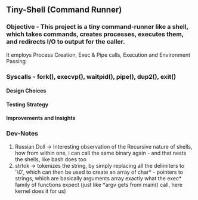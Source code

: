 ## Tiny-Shell (Command Runner)

### Objective - This project is a tiny command-runner like a shell, which takes commands, creates processes, executes them, and redirects I/O to output for the caller.

It employs Process Creation, Exec & Pipe calls, Execution and Environment Passing

### Syscalls - fork(), execvp(), waitpid(), pipe(), dup2(), exit()

#### Design Choices

#### Testing Strategy

#### Improvements and Insights

### Dev-Notes
1. Russian Doll -> Interesting observation of the Recursive nature of shells, how from within one, i can call the same binary again - and that nests the shells, like bash does too
2. strtok -> tokenizes the string, by simply replacing all the delimiters to '\0', which can then be used to create an array of char* - pointers to strings, which are basically arguments array exactly what the exec* family of functions expect (just like *argv gets from main() call, here kernel does it for us)